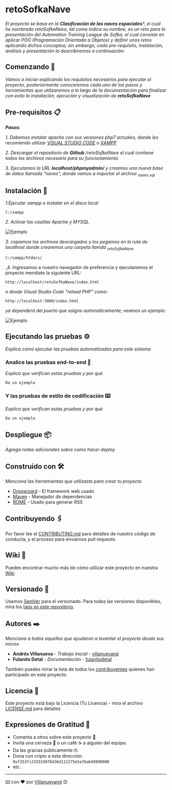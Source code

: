 # retoSofkaNave
_El proyecto se basa en la **Clasificación de las naves espaciales***, el cual he nombrado retoSofkaNave, tal como indica su nombre, es un reto para la presentación del Automation Training League de Sofka, el cual consiste en aplicar POO (Programación Orientada a Objetos) y definir unos retos aplicando dichos conceptos; sin embargo, cada pre-requisito, instalación, análisis y presentación la describiremos a continuación:_

## Comenzando 🚀

_Vamos a iniciar  explicando los requisitos necesarios para ejecutar el proyecto, posteriormente conoceremos cada uno de los pasos y herramientas que utilizaremos a lo largo de la documentación para finalizar con exito la instalación, ejecución y visualización de **retoSofkaNave**_


## Pre-requisitos 📋

_***Pasos:***_

_1. Debemos instalar apache con sus versiones php7 actuales, donde les recomiendo utilizar [VISUAL STUDIO CODE](https://code.visualstudio.com/) o [XAMPP](https://www.apachefriends.org/es/index.html)_

_2. Descargar el repositorio de **Github** /retoSofkaNave el cual contiene todos los archivos necesario para su funcionamiento_

_3. Ejecutamos la URL **localhost/phpmyadmin/** y creamos una nueva base de datos llamada "naves", donde vamos a importar el archivo <sub>naves.sql</sub>_


## Instalación 🔧

_1.Ejecutar xampp e instalar en el disco local_

```
C:/xampp
```

_2. Activar las casillas Apache y MYSQL_

![Ejemplo](https://milenaavilezodontologa.com/retoSofkaNaves/vista/img/1.png)

_3. copiamos los archivos descargados y los pegamos en la ruta de localhost donde crearemos una carpeta llamda <sub>retoSofkaNave</sub>_

```
C:/xampp/htdocs/
```

_4. Ingresamos a nuestro navegador de preferencia y ejecutaremos el proyecto mendiate la siguiente URL:

```
http://localhost/retoSofkaNave/index.html
```
_o desde Visual Studio Code "reload PHP" como:_

```
http://localhost:3000/index.html
```
_ya dependerá del puerto que asigne automaticamente; veamos un ejemplo:_

![Ejemplo](https://milenaavilezodontologa.com/retoSofkaNaves/vista/img/2.png)


## Ejecutando las pruebas ⚙️

_Explica como ejecutar las pruebas automatizadas para este sistema_

### Analice las pruebas end-to-end 🔩

_Explica que verifican estas pruebas y por qué_

```
Da un ejemplo
```

### Y las pruebas de estilo de codificación ⌨️

_Explica que verifican estas pruebas y por qué_

```
Da un ejemplo
```

## Despliegue 📦

_Agrega notas adicionales sobre como hacer deploy_

## Construido con 🛠️

_Menciona las herramientas que utilizaste para crear tu proyecto_

* [Dropwizard](http://www.dropwizard.io/1.0.2/docs/) - El framework web usado
* [Maven](https://maven.apache.org/) - Manejador de dependencias
* [ROME](https://rometools.github.io/rome/) - Usado para generar RSS

## Contribuyendo 🖇️

Por favor lee el [CONTRIBUTING.md](https://gist.github.com/villanuevand/xxxxxx) para detalles de nuestro código de conducta, y el proceso para enviarnos pull requests.

## Wiki 📖

Puedes encontrar mucho más de cómo utilizar este proyecto en nuestra [Wiki](https://github.com/tu/proyecto/wiki)

## Versionado 📌

Usamos [SemVer](http://semver.org/) para el versionado. Para todas las versiones disponibles, mira los [tags en este repositorio](https://github.com/tu/proyecto/tags).

## Autores ✒️

_Menciona a todos aquellos que ayudaron a levantar el proyecto desde sus inicios_

* **Andrés Villanueva** - *Trabajo Inicial* - [villanuevand](https://github.com/villanuevand)
* **Fulanito Detal** - *Documentación* - [fulanitodetal](#fulanito-de-tal)

También puedes mirar la lista de todos los [contribuyentes](https://github.com/your/project/contributors) quíenes han participado en este proyecto. 

## Licencia 📄

Este proyecto está bajo la Licencia (Tu Licencia) - mira el archivo [LICENSE.md](LICENSE.md) para detalles

## Expresiones de Gratitud 🎁

* Comenta a otros sobre este proyecto 📢
* Invita una cerveza 🍺 o un café ☕ a alguien del equipo. 
* Da las gracias públicamente 🤓.
* Dona con cripto a esta dirección: `0xf253fc233333078436d111175e5a76a649890000`
* etc.



---
⌨️ con ❤️ por [Villanuevand](https://github.com/Villanuevand) 😊
